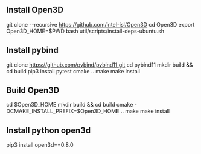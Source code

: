 ## Install Open3D
git clone --recursive https://github.com/intel-isl/Open3D
cd Open3D
export Open3D_HOME=$PWD
bash util/scripts/install-deps-ubuntu.sh
## Install pybind
git clone https://github.com/pybind/pybind11.git
cd pybind11
mkdir build && cd build
pip3 install pytest
cmake ..
make
make install
## Build Open3D
cd $Open3D_HOME
mkdir build && cd build
cmake -DCMAKE_INSTALL_PREFIX=$Open3D_HOME ..
make
make install
## Install python open3d
pip3 install open3d==0.8.0
